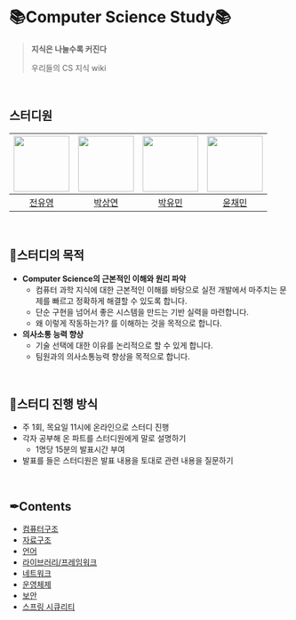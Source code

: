# 📚Computer Science Study📚
> **지식은 나눌수록 커진다**<p/>
> 우리들의 CS 지식 wiki

&nbsp;&nbsp;&nbsp;

## 스터디원
|<img src="https://github.com/user-attachments/assets/af153fc1-b5ca-48b9-9948-6dbb67eefdcf" width="100"/>|<img src="https://github.com/user-attachments/assets/89f8a33c-63e6-48c9-8fdd-672d83d120b0" width="100"/>|<img src="https://github.com/user-attachments/assets/ac71fb8d-e07e-4fef-bb46-62149350803a" width="100"/>|<img src="https://github.com/user-attachments/assets/45cec43c-dabd-47e5-a3af-aac2c5bc3f88" width="100"/>|
|:---:|:---:|:---:|:---:|
|[전유영](https://github.com/Azamman327)|[박상연](https://github.com/ysang989)|[박유민](https://github.com/yumin1209)|[윤채민](https://github.com/cinnamein)|

&nbsp;&nbsp;&nbsp;

## 🚩스터디의 목적
- **Computer Science의 근본적인 이해와 원리 파악**
  - 컴퓨터 과학 지식에 대한 근본적인 이해를 바탕으로 실전 개발에서 마주치는 문제를 빠르고 정확하게 해결할 수 있도록 합니다.
  - 단순 구현을 넘어서 좋은 시스템을 만드는 기반 실력을 마련합니다.
  - 왜 이렇게 작동하는가? 를 이해하는 것을 목적으로 합니다.
- **의사소통 능력 향상**
	- 기술 선택에 대한 이유를 논리적으로 할 수 있게 합니다.
	- 팀원과의 의사소통능력 향상을 목적으로 합니다.

&nbsp;&nbsp;&nbsp;

## 🤗스터디 진행 방식
- 주 1회, 목요일 11시에 온라인으로 스터디 진행
- 각자 공부해 온 파트를 스터디원에게 말로 설명하기
  - 1명당 15분의 발표시간 부여
- 발표를 들은 스터디원은 발표 내용을 토대로 관련 내용을 질문하기

&nbsp;&nbsp;&nbsp;
  
## ✒Contents
- [컴퓨터구조](https://github.com/oridungjeol/cs-study/tree/main/content/computer%20architecture)
- [자료구조](https://github.com/oridungjeol/cs-study/tree/main/content/data%20structure)
- [언어](https://github.com/oridungjeol/cs-study/tree/main/content/language)
- [라이브러리/프레임워크](https://github.com/oridungjeol/cs-study/tree/main/content/library%26framework)
- [네트워크](https://github.com/oridungjeol/cs-study/tree/main/content/network)
- [운영체제](https://github.com/oridungjeol/cs-study/tree/main/content/operating%20system)
- [보안](https://github.com/oridungjeol/cs-study/tree/main/content/secure)
- [스프링 시큐리티](https://github.com/oridungjeol/cs-study/tree/main/content/spring%20security)

